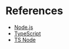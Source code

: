 # References

- [Node.js](https://nodejs.org)
- [TypeScript](https://www.typescriptlang.org)
- [TS Node](https://typestrong.org/ts-node)
